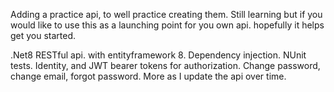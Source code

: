 Adding a practice api, to well practice creating them. Still learning but if you would like to use this as a launching point for you own api. hopefully it helps get you started.

.Net8 RESTful api. with entityframework 8. Dependency injection. NUnit tests. Identity, and JWT bearer tokens for authorization. Change password, change email, forgot password. More as I update the api over time.
